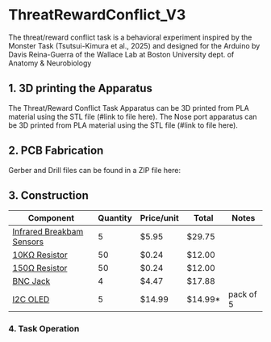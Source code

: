 # ThreatRewardConflict_V3
The threat/reward conflict task is a behavioral experiment inspired by the Monster Task (Tsutsui-Kimura et al., 2025) and designed for the Arduino by Davis Reina-Guerra of the Wallace Lab at Boston University dept. of Anatomy &amp; Neurobiology 

## 1. 3D printing the Apparatus

The Threat/Reward Conflict Task Apparatus can be 3D printed from PLA material using the STL file (#link to file here). 
The Nose port apparatus can be 3D printed from PLA material using the STL file (#link to file here).

## 2. PCB Fabrication

Gerber and Drill files can be found in a ZIP file here: 

## 3. Construction

| Component                                                                                                                          | Quantity | Price/unit | Total   | Notes | 
|------------------------------------------------------------------------------------------------------------------------------------|----------|------------|---------|-------|
| [Infrared Breakbam Sensors](https://www.adafruit.com/product/2168)                                                                 | 5        | $5.95      | $29.75  |       |
| [10KΩ Resistor](https://www.digikey.com/en/products/detail/panasonic-electronic-components/ERA-8AEB103V/3070742)                   | 50       | $0.24      | $12.00  |       |
| [150Ω Resistor](https://www.digikey.com/en/products/detail/panasonic-electronic-components/ERA-8AEB151V/3070809)                   | 50       | $0.24      | $12.00  |       |
| [BNC Jack](https://www.digikey.com/en/products/detail/te-connectivity-amp-connectors/5227161-1/811142)                             | 4        | $4.47      | $17.88  |       | 
| [I2C OLED](https://a.co/d/1eVYdSG)                                                                                                 | 5        | $14.99     | $14.99* | pack of 5 | 


### 4. Task Operation

